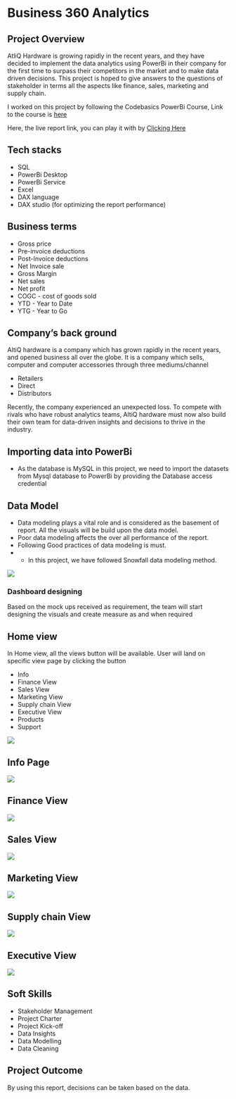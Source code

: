 # Business 360 Analytics

## Project Overview

AtliQ Hardware is growing rapidly in the recent years, and they have decided to implement the data analytics using PowerBi in their company for the first time to surpass their competitors in the market and to make data driven decisions. This project is hoped to give answers to the questions of stakeholder in terms all the aspects like finance, sales, marketing and supply chain.

I worked on this project by following the Codebasics PowerBi Course, Link to the course is [here](https://codebasics.io/courses/power-bi-data-analysis-with-end-to-end-project)

Here, the live report link, you can play it with by [Clicking Here](https://app.powerbi.com/view?r=eyJrIjoiMzFlYzkyNTEtODc2OS00MTIyLWIxNmEtNDFmZDNjMzNkNzBmIiwidCI6ImM2ZTU0OWIzLTVmNDUtNDAzMi1hYWU5LWQ0MjQ0ZGM1YjJjNCJ9)

## Tech stacks

- SQL
- PowerBi Desktop
- PowerBi Service
- Excel
- DAX language
- DAX studio (for optimizing the report performance)

## Business terms

- Gross price
- Pre-invoice deductions
- Post-Invoice deductions
- Net Invoice sale
- Gross Margin
- Net sales
- Net profit
- COGC - cost of goods sold
- YTD - Year to Date
- YTG - Year to Go

## Company’s back ground

AltiQ hardware is a company which has grown rapidly in the recent years, and opened business all over the globe. It is a company which sells, computer and computer accessories through three mediums/channel

- Retailers
- Direct
- Distributors

Recently, the company experienced an unexpected loss. To compete with rivals who have robust analytics teams, AltiQ hardware must now also build their own team for data-driven insights and decisions to thrive in the industry.

## Importing data into PowerBi

- As the database is MySQL in this project, we need to import the datasets from Mysql database to PowerBi by providing the Database access credential

## Data Model

- Data modeling plays a vital role and is considered as the basement of report. All the visuals will be build upon the data model.
- Poor data modeling affects the over all performance of the report.
- Following Good practices of data modeling is must.
- - In this project, we have followed Snowfall data modeling method.

<img src="https://github.com/Abhishek250256/Business360-Analytics/blob/main/Data%20Model.png" class="center">

### Dashboard designing

Based on the mock ups received as requirement, the team will start designing the visuals and create measure as and when required

## Home view

In Home view, all the views button will be available. User will land on specific view page by clicking the button 

- Info
- Finance View
- Sales View
- Marketing View
- Supply chain View
- Executive View
- Products
- Support
  
<img src="https://github.com/Abhishek250256/Business360-Analytics/blob/main/Home.png" class="center">

## Info Page

<img src="https://github.com/Abhishek250256/Business360-Analytics/blob/main/Info.png" class="center">

## Finance View

<img src="https://github.com/Abhishek250256/Business360-Analytics/blob/main/Finance%20View.png" class="center">

## Sales View

<img src="https://github.com/Abhishek250256/Business360-Analytics/blob/main/Sales%20View.png" class="center">

## Marketing View

<img src="https://github.com/Abhishek250256/Business360-Analytics/blob/main/Marketing%20View.png" class="center">

## Supply chain View

<img src="https://github.com/Abhishek250256/Business360-Analytics/blob/main/Supply%20Chain%20View.png" class="center">

## Executive View

<img src="https://github.com/Abhishek250256/Business360-Analytics/blob/main/Executive%20View.png" class="center">

## Soft Skills

- Stakeholder Management
- Project Charter
- Project Kick-off
- Data Insights
- Data Modelling
- Data Cleaning
  


## Project Outcome

By using this report, decisions can be taken based on the data.


